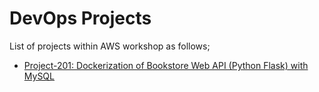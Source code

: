 # DevOps Projects

List of projects within AWS workshop as follows;

- [Project-201: Dockerization of Bookstore Web API (Python Flask) with MySQL](./201-dockerization-bookstore-api-on-python-flask-mysql/README.md)